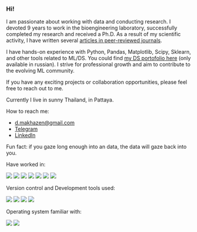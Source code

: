 ### Hi!

I am passionate about working with data and conducting research. I devoted 9 years to work in the bioengineering laboratory, successfully completed my research and received a Ph.D. As a result of my scientific activity, I have written several [articles in peer-reviewed journals](https://bit.ly/42LaDLh).

I have hands-on experience with Python, Pandas, Matplotlib, Scipy, Sklearn, and other tools related to ML/DS. You could find [my DS portofolio here](https://github.com/dmakhazen/portfolio/tree/main#readme) (only available in russian). I strive for professional growth and aim to contribute to the evolving ML community. 

If you have any exciting projects or collaboration opportunities, please feel free to reach out to me. 

Currently I live in sunny Thailand, in Pattaya.

How to reach me:
- d.makhazen@gmail.com
- [Telegram](https://t.me/pBR_322)
- [LinkedIn](https://www.linkedin.com/in/dmakhazen/)

 Fun fact: if you gaze long enough into an data, the data will gaze back into you.

Have worked in:
<p>
<img src="https://img.shields.io/badge/Python-3776AB?logo=python&logoColor=white&style=flat"/>
<img src="https://img.shields.io/badge/Pandas-150458?logo=pandas&logoColor=white&style=flat"/>
<img src="https://img.shields.io/badge/Sklearn-F7931E?logo=scikitlearn&logoColor=white&style=flat"/>
<img src="https://img.shields.io/badge/Scipy-8CAAE6?logo=scipy&logoColor=white&style=flat"/>
<img src="https://img.shields.io/badge/Keras-D00000?logo=keras&logoColor=white&style=flat"/> 
<img src="https://img.shields.io/badge/PostgreSQL-4169E1?logo=postgresql&logoColor=white&style=flat"/> 
<img src="https://img.shields.io/badge/Excel-217346?logo=microsoftexcel&logoColor=white&style=flat"/>  
</p>

Version control and Development tools used:
<p>
<img src="https://img.shields.io/badge/Git-F05032?logo=git&logoColor=white&style=flat"/>   
<img src="https://img.shields.io/badge/Github-181717?logo=github&logoColor=white&style=flat"/>   
<img src="https://img.shields.io/badge/VScode-007ACC?logo=visualstudiocode&logoColor=white&style=flat"/>
<img src="https://img.shields.io/badge/Jupyter-F37626?logo=jupyter&logoColor=white&style=flat"/>
</p>

Operating system familiar with:
<p>
<img src="https://img.shields.io/badge/Windows-0078D6?logo=windows&logoColor=white&style=flat"/>  
<img src="https://img.shields.io/badge/Ubuntu-E95420?logo=ubuntu&logoColor=white&style=flat"/>  
</p>


<!--
- 🔭 I’m currently working on ...
- 🌱 I’m currently learning ...
- 👯 I’m looking to collaborate on ...
- 🤔 I’m looking for help with ...
- 💬 Ask me about ...
- 📫  ...
- 😄 Pronouns: ...
- ⚡  ...
-->

<!-- <img src="https://github-readme-stats.vercel.app/api/top-langs?username=dmakhazen&layout=compact"/> --!>


